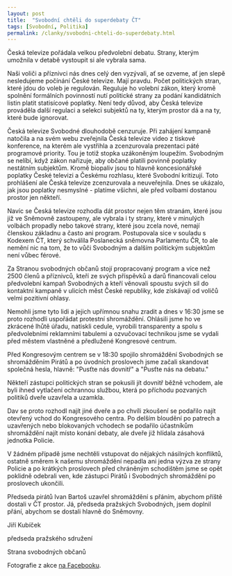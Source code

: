 ```yaml
---
layout: post
title:  "Svobodní chtěli do superdebaty ČT"
tags: [Svobodní, Politika]
permalink: /clanky/svobodni-chteli-do-superdebaty.html
---
```


Česká televize pořádala velkou předvolební debatu. Strany, kterým umožnila v detabě vystoupit si ale vybrala sama.

Naši voliči a příznivci nás dnes celý den vyzývali, ať se ozveme, ať jen slepě nesledujeme počínání České televize. Mají pravdu. Počet politických stran, které jdou do voleb je regulován. Reguluje ho volební zákon, který kromě spolnění formálních povinností nutí politické strany za podání kandidátních listin platit statisícové poplatky. Není tedy důvod, aby Česká televize prováděla další regulaci a selekci subjektů na ty, kterým prostor dá a na ty, které bude ignorovat.

Česká televize Svobodné dlouhodobě cenzuruje. Při zahájení kampaně natočila a na svém webu zveřejnila Česká televize video z tiskové konference, na kterém ale vystřihla a zcenzurovala prezentaci páté programové priority. Tou je totiž stopka uzákoněným loupežím. Svobodným se nelíbí, když zákon nařizuje, aby občané platili povinně poplatky nestátním subjektům. Kromě biopaliv jsou to hlavně koncesionářské poplatky České televizi a Českému rozhlasu, které Svobodní kritizují. Toto prohlášení ale Česká televize zcenzurovala a neuveřejnila. Dnes se ukázalo, jak jsou poplatky nesmyslné - platíme všichni, ale před volbami dostanou prostor jen někteří.

Navíc se Česká televize rozhodla dát prostor nejen těm stranám, které jsou již ve Sněmovně zastoupeny, ale vybrala i ty strany, které v minulých volbách propadly nebo takové strany, které jsou zcela nové, nemají členskou základnu a často ani program. Postupovala sice v souladu s Kodexem ČT, který schválila Poslanecká sněmovna Parlamentu ČR, to ale nemění nic na tom, že to vůči Svobodným a dalším politickým subjektům není vůbec férové.

Za Stranou svobodných občanů stojí propracovaný program a více než 2500 členů a příznivců, kteří ze svých příspěvků a darů financovali celou předvolební kampaň Svobodných a kteří věnovali spoustu svých sil do kontaktní kampaně v ulicích měst České republiky, kde získávají od voličů velmi pozitivní ohlasy.

Nemohli jsme tyto lidi a jejich upřímnou snahu zradit a dnes v 16:30 jsme se proto rozhodli uspořádat protestní shromáždění. Ohlásili jsme ho ve zkrácené lhůtě úřadu, natiskli cedule, vyrobili transparenty a spolu s předvolebními reklamními tabulemi a ozvučovací technikou jsme se vydali před městem vlastněné a předlužené Kongresové centrum.

Před Kongresovým centrem se v 18:30 spojilo shromáždění Svobodných se shromážděním Pirátů a po úvodních proslovech jsme začali skandovat společná hesla, hlavně: "Pusťte nás dovnitř" a "Pusťte nás na debatu."

Někteří zástupci politických stran se pokusili jít dovnitř běžně vchodem, ale byli ihned vytlačeni ochrannou službou, která po příchodu pozvaných politiků dveře uzavřela a uzamkla.

Dav se proto rozhodl najít jiné dveře a po chvíli zkoušení se podařilo najít otevřený vchod do Kongresového centra. Po delším bloudění po patrech a uzavřených nebo blokovaných vchodech se podařilo účastníkům shromáždění najít místo konání debaty, ale dveře již hlídala zásahová jednotka Policie.

V žádném případě jsme nechtěli vstupovat do nějakých násilných konfliktů, ostatně směrem k našemu shromáždění nepadla ani jedna výzva ze strany Policie a po krátkých proslovech před chráněným schodištěm jsme se opět poklidně odebrali ven, kde zástupci Pirátů i Svobodných shromáždění po proslovech ukončili.

Předseda pirátů Ivan Bartoš uzavřel shromáždění s přáním, abychom příště dostali v ČT prostor. Já, předseda pražských Svobodných, jsem doplnil přání, abychom se dostali hlavně do Sněmovny.

Jiří Kubíček

předseda pražského sdružení

Strana svobodných občanů

Fotografie z akce <a href="https://www.facebook.com/media/set/?set=a.546126805466755.1073741840.181642631915176&type=1">na Facebooku</a>.
